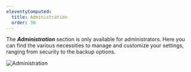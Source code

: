```yaml
---
eleventyComputed:
  title: Administration
  order: 30
---
```

The ***Administration*** section is only available for administrators. Here you can find the various necessities to manage and customize your settings, ranging from security to the backup options.

![Administration](https://cdnweb.devolutions.net/docs/docs_en_server_ServerOp0065.png)
